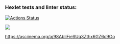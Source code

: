 ### Hexlet tests and linter status:

[![Actions Status](https://github.com/dashulyaalex/frontend-project-44/workflows/hexlet-check/badge.svg)](https://github.com/dashulyaalex/frontend-project-44/actions)

<a href="https://codeclimate.com/github/dashulyaalex/frontend-project-44/maintainability"><img src="https://api.codeclimate.com/v1/badges/0d4c0f732a63e0cabf23/maintainability" /></a>

https://asciinema.org/a/98AbliFieSUq3Zthx6GZ6c9Oo
